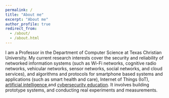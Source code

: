 ```yaml
---
permalink: /
title: "About me"
excerpt: "About me"
author_profile: true
redirect_from: 
  - /about/
  - /about.html
---
```


I am a Professor in the Department of Computer Science at Texas Christian University. My current research interests cover the security and reliability of networked information systems (such as Wi-Fi networks, cognitive radio networks, vehicular networks, sensor networks, social networks, and cloud services), and algorithms and protocols for smartphone based systems and applications (such as smart health and care), Internet of Things (IoT), <a href="https://ai.tcu.edu/" target="_blank"> artificial intelligence </a> and <a href="https://eurekalabs.net/" target="_blank">cybersecurity education</a>. It involves building prototype systems, and conducting real experiments and measurements.

